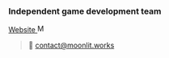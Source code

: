 ### Independent game development team
[Website <img src="https://cdn.moonlit.works/logo/favicon.ico" alt="Moonlit Works logo" width="16" />](https://moonlit.works)

> 📧 contact@moonlit.works
